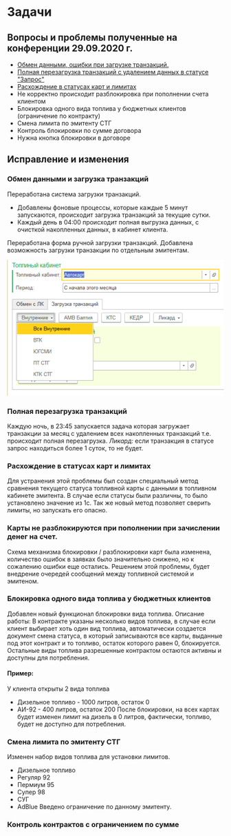 # Задачи
## Вопросы и проблемы полученные на конференции 29.09.2020 г.
- [Обмен данными, ошибки при загрузке транзакций.](#Обмен-данными-и-загрузка-транзакций)
- [Полная перезагрузка транзакций с удалением данных в статусе "Запрос"](#Полная-перезагрузка-транзакций)
- [Расхождение в статусах карт и лимитах](#Расхождение-в-статусах-карт-и-лимитах)
- Не корректно происходит разблокировка при пополнении счета клиентом
- Блокировка одного вида топлива у бюджетных клиентов (ограничение по контракту)
- Смена лимита по эмитенту СТГ
- Контроль блокировки по сумме договора
- Нужна кнопка блокировки в договоре

## Исправление и изменения
### Обмен данными и загрузка транзакций
Переработана система загрузки транзакций.
- Добавлены фоновые процессы, которые каждые 5 минут запускаются, происходит загрузка транзакций за текущие сутки.
- Каждый день в 04:00 происходит полная выгрузка данных, с очисткой накопленных данных, в кабинет клиента.

Переработана форма ручной загрузки транзакций.
Добавлена возможность загрузки транзакции по отдельным эмитентам.

![Изменения на форме](./src/getTrans.png)

### Полная перезагрузка транзакций
Каждую ночь, в 23:45 запускается задача которая загружает транзакции за месяц с удалением всех накопленных транзакций т.е. происходит полная перезагрузка. *Ликард:* если транзакция в статусе запрос находиться более 1 суток, то не будет.

### Расхождение в статусах карт и лимитах
Для устранения этой проблемы был создан специальный метод сравнения текущего статуса топливной карты с данными в топливном кабинете эмитента. В случае если статусы были различны, то было установлено значение из 1с.
Так же новый метод позволяет сверить лимиты, но запускать его опасно.

### Карты не разблокируются при пополнении при зачислении денег на счет.
Схема механизма блокировки / разблокировки карт была изменена, количество ошибок в заявках было значительно снижено, но к сожалению ошибки еще остались.
Решением этой проблемы, будет внедрение очередей сообщений между топливной системой и эмитеном.

### Блокировка одного вида топлива у бюджетных клиентов
Добавлен новый функционал блокировки вида топлива.
Описание работы:
В контракте указаны несколько видов топлива, в случае если клиент выбирает хоть один вид топлива, автоматически создается документ смена статуса, в который записываются все карты, выданные под этот контракт и то топливо, остаток которого равен 0, блокируется. Остальные виды топлива разрешенные контрактом остаются активны и доступны для потребления.

#### Пример:
У клиента открыты 2 вида топлива
- Дизельное топливо - 1000 литров, остаток 0
- АИ-92 - 400 литров, остаток 200
После блокировки, на всех картах будет изменен лимит на дизель в 0 литров, фактически, топливо, будет не доступно для потребления.

### Смена лимита по эмитенту СТГ
Изменен набор видов топлива для установки лимитов.
- Дизельное топливо
- Регуляр 92
- Пермиум 95
- Супер 98
- СУГ
- AdBlue
Введено ограничение по данному эмитенту.

### Контроль контрактов с ограничением по сумме


